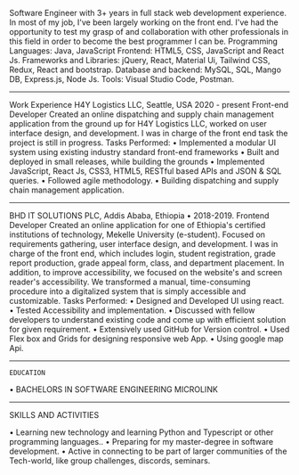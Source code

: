 Software Engineer with 3+ years in full stack web development experience. In most of my job, I've been largely working on the front end. I've had the opportunity to test my grasp of and collaboration with other professionals in this field in order to become the best programmer I can be.
Programming Languages: Java, JavaScript
Frontend:  HTML5, CSS, JavaScript and React Js.
Frameworks and Libraries: jQuery, React, Material Ui, Tailwind CSS, Redux, React and bootstrap.
Database and backend:  MySQL, SQL, Mango DB, Express.js, Node Js.
Tools: Visual Studio Code, Postman.
_____________________________________________________________________________________
Work Experience
H4Y Logistics LLC, Seattle, USA 2020 - present
Front-end Developer 
Created an online dispatching and supply chain management application from the ground up for H4Y Logistics LLC, worked on user interface design, and development. I was in charge of the front end task the project is still in progress.
Tasks Performed:
•	Implemented a modular UI system using existing industry standard front-end frameworks
•	Built and deployed in small releases, while building the grounds 
•	Implemented JavaScript, React Js, CSS3, HTML5, RESTful based APIs and JSON & SQL queries.
•	Followed agile methodology.
•	Building dispatching and supply chain management application.
_____________________________________________________________________________________
BHD IT SOLUTIONS PLC, Addis Ababa, Ethiopia • 2018-2019.
Frontend Developer
Created an online application for one of Ethiopia's certified institutions of technology, Mekelle University (e-student). Focused on requirements gathering, user interface design, and development. I was in charge of the front end, which includes login, student registration, grade report production, grade appeal form, class, and department placement. In addition, to improve accessibility, we focused on the website's and screen reader's accessibility. We transformed a manual, time-consuming procedure into a digitalized system that is simply accessible and customizable.
Tasks Performed:
•	Designed and Developed UI using react.
•	Tested Accessibility and implementation.
•	Discussed with fellow developers to understand existing code and come up with efficient solution for given requirement.
•	Extensively used GitHub for Version control.
•	Used Flex box and Grids for designing responsive web App.
•	Using google map Api. 
_____________________________________________________________________________________
	EDUCATION
•	BACHELORS IN SOFTWARE ENGINEERING MICROLINK 
_____________________________________________________________________________________ 
 
SKILLS AND ACTIVITIES
 
•	Learning new technology and learning Python and Typescript or other programming languages..
•	Preparing for my master-degree in software development. 
•	Active in connecting to be part of larger communities of the Tech-world, like group challenges, discords, seminars.

